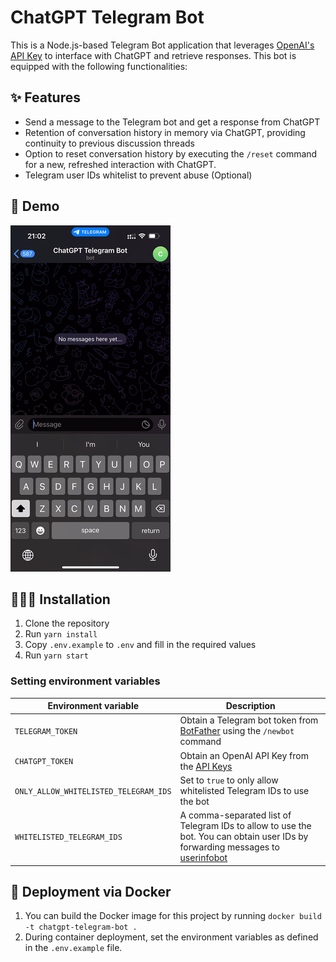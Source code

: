 # ChatGPT Telegram Bot

This is a Node.js-based Telegram Bot application that leverages [OpenAI's API Key](https://platform.openai.com/account/api-keys) to interface with ChatGPT and retrieve responses. This bot is equipped with the following functionalities:


## ✨ Features
- Send a message to the Telegram bot and get a response from ChatGPT
- Retention of conversation history in memory via ChatGPT, providing continuity to previous discussion threads
- Option to reset conversation history by executing the `/reset` command for a new, refreshed interaction with ChatGPT.
- Telegram user IDs whitelist to prevent abuse (Optional)

## 👀 Demo
![demo](./demo.gif)

## 🧑🏻‍💻 Installation

1. Clone the repository
2. Run `yarn install`
3. Copy `.env.example` to `.env` and fill in the required values
4. Run `yarn start`

### Setting environment variables
| Environment variable  | Description |
| ------------- | ------------- |
| `TELEGRAM_TOKEN`  | Obtain a Telegram bot token from [BotFather](https://t.me/BotFather) using the `/newbot` command  |
| `CHATGPT_TOKEN`  | Obtain an OpenAI API Key from the [API Keys](https://platform.openai.com/account/api-keys) |
| `ONLY_ALLOW_WHITELISTED_TELEGRAM_IDS` | Set to `true` to only allow whitelisted Telegram IDs to use the bot |
| `WHITELISTED_TELEGRAM_IDS` | A comma-separated list of Telegram IDs to allow to use the bot. You can obtain user IDs by forwarding messages to [userinfobot](https://t.me/userinfobot) |

## 🐳 Deployment via Docker

1. You can build the Docker image for this project by running `docker build -t chatgpt-telegram-bot .`
2. During container deployment, set the environment variables as defined in the `.env.example` file.

